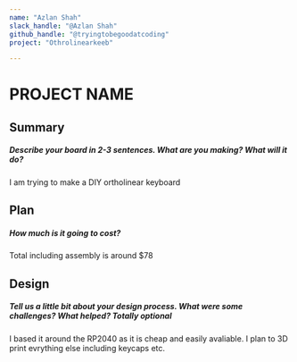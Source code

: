 ```yaml
---
name: "Azlan Shah"
slack_handle: "@Azlan Shah"
github_handle: "@tryingtobegoodatcoding"
project: "Othrolinearkeeb"

---
```


# PROJECT NAME
## Summary
##### Describe your board in 2-3 sentences. What are you making? What will it do?
I am trying to make a DIY ortholinear keyboard 

## Plan
##### How much is it going to cost?
Total including assembly is around $78
## Design
##### Tell us a little bit about your design process. What were some challenges? What helped? ***Totally optional***
I based it around the RP2040 as it is cheap and easily avaliable. I plan to 3D print evrything else including keycaps etc.

